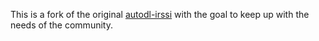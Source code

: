 This is a fork of the original [autodl-irssi](http://sourceforge.net/projects/autodl-irssi/) with the goal to keep up with the needs of the community.